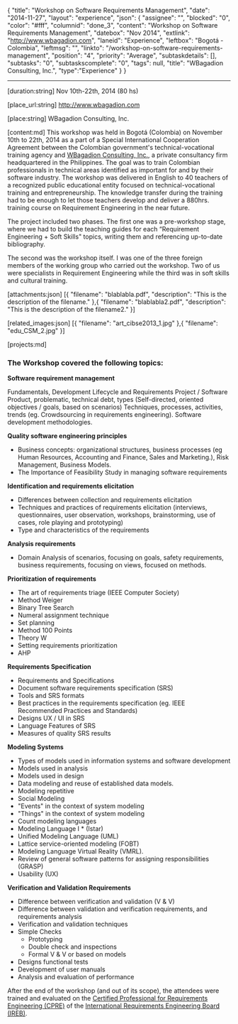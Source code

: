 {
  "title": "Workshop on Software Requirements Management",
  "date": "2014-11-27",
  "layout": "experience",
  "json": {
    "assignee": "",
    "blocked": "0",
    "color": "#fff",
    "columnid": "done_3",
    "content": "Workshop on Software Requirements Management",
    "datebox": "Nov 2014",
    "extlink": "http://www.wbagadion.com",
    "laneid": "Experience",
    "leftbox": "Bogotá - Colombia",
    "leftmsg": "",
    "linkto": "/workshop-on-software-requirements-management",
    "position": "4",
    "priority": "Average",
    "subtaskdetails": [],
    "subtasks": "0",
    "subtaskscomplete": "0",
    "tags": null,
    "title": "WBagadion Consulting, Inc.",
    "type":"Experience"
  }
}

---

[duration:string]
Nov 10th-22th, 2014 (80 hs)


[place_url:string]
http://www.wbagadion.com


[place:string]
WBagadion Consulting, Inc.


[content:md]
  This workshop was held in Bogotá (Colombia) on November 10th to 22th, 2014 as a part of a Special International Cooperation Agreement between the Colombian government's technical-vocational training agency and [WBagadion Consulting, Inc.](http://www.wbagadion.com), a private consultancy firm headquartered in the Philippines. The goal was to train Colombian professionals in technical areas identified as important for and by their software industry. The workshop was delivered in English to 40 teachers of a recognized public educational entity focused on technical-vocational training and entrepreneurship. The knowledge transfer during the training had to be enough to let those teachers develop and deliver a 880hrs. training course on Requirement Engineering in the near future.

  The project included two phases. The first one was a pre-workshop stage, where we had to build the teaching guides for each “Requirement Engineering + Soft Skills" topics, writing them and referencing up-to-date bibliography.

  The second was the workshop itself. I was one of the three foreign members of the working group who carried out the workshop. Two of us were specialists in Requirement Engineering while the third was in soft skills and cultural training.


[attachments:json]
  [{
    "filename": "blablabla.pdf",
    "description": "This is the description of the filename."
  },{
    "filename": "blablabla2.pdf",
    "description": "This is the description of the filename2."
  }]


[related_images:json]
  [{
    "filename": "art_cibse2013_1.jpg"
  },{
    "filename": "edu_CSM_2.jpg"
  }]


[projects:md]

  ### The Workshop covered the following topics:

  **Software requirement management**

  Fundamentals, Development Lifecycle and Requirements Project / Software Product, problematic, technical debt, types (Self-directed, oriented objectives / goals, based on scenarios) Techniques, processes, activities, trends (eg. Crowdsourcing in requirements engineering). Software development methodologies.

  **Quality software engineering principles**

  * Business concepts: organizational structures, business processes (eg Human Resources, Accounting and Finance, Sales and Marketing.), Risk Management, Business Models.
  * The Importance of Feasibility Study in managing software requirements

  **Identification and requirements elicitation**

  * Differences between collection and requirements elicitation
  * Techniques and practices of requirements elicitation (interviews, questionnaires, user observation, workshops, brainstorming, use of cases, role playing and prototyping)
  * Type and characteristics of the requirements

  **Analysis requirements**

  * Domain Analysis of scenarios, focusing on goals, safety requirements, business requirements, focusing on views, focused on methods.

  **Prioritization of requirements**

  * The art of requirements triage (IEEE Computer Society)
  * Method Weiger
  * Binary Tree Search
  * Numeral assignment technique
  * Set planning
  * Method 100 Points
  * Theory W
  * Setting requirements prioritization
  * AHP

  **Requirements Specification**

  * Requirements and Specifications
  * Document software requirements specification (SRS)
  * Tools and SRS formats
  * Best practices in the requirements specification (eg. IEEE Recommended Practices and Standards)
  * Designs UX / UI in SRS
  * Language Features of SRS
  * Measures of quality SRS results

  **Modeling Systems**

  * Types of models used in information systems and software development
  * Models used in analysis
  * Models used in design
  * Data modeling and reuse of established data models.
  * Modeling repetitive
  * Social Modeling
  * "Events" in the context of system modeling
  * "Things" in the context of system modeling
  * Count modeling languages
  * Modeling Language I * (Istar)
  * Unified Modeling Language (UML)
  * Lattice service-oriented modeling (FOBT)
  * Modeling Language Virtual Reality (VMRL).
  * Review of general software patterns for assigning responsibilities (GRASP)
  * Usability (UX)

  **Verification and Validation Requirements**

  * Difference between verification and validation (V & V)
  * Difference between validation and verification requirements, and requirements analysis
  * Verification and validation techniques
  * Simple Checks
      * Prototyping
      * Double check and inspections
      * Formal V & V or based on models
  * Designs functional tests
  * Development of user manuals
  * Analysis and evaluation of performance

  After the end of the workshop (and out of its scope), the attendees were trained and evaluated on the [Certified Professional for Requirements Engineering (CPRE)](http://www.ireb.org/en/home.html) of the [International Requirements Engineering Board (IREB)](http://www.ireb.org/).
